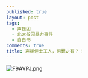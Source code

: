 ```yaml
---
published: true
layout: post
tags:
  - 声援团
  - 北大校园暴力事件
  - 自白书
comments: true
title: 声援佳士工人，何罪之有？！
---
```


![F9AVPJ.png](https://s1.ax1x.com/2018/11/20/F9AVPJ.png)
